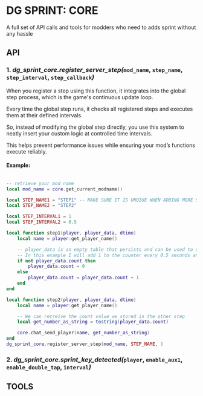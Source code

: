 # DG SPRINT: CORE
A full set of API calls and tools for modders who need to adds sprint without any hassle

## API

### 1. ***dg_sprint_core.register_server_step(***`mod_name`, `step_name`, `step_interval`, `step_callback`***)***

When you register a step using this function, it integrates into the global step process, which is the game's continuous update loop. 

Every time the global step runs, it checks all registered steps and executes them at their defined intervals.

So, instead of modifying the global step directly, you use this system to neatly insert your custom logic at controlled time intervals. 

This helps prevent performance issues while ensuring your mod’s functions execute reliably.

#### Example:
```lua

-- retrieve your mod name
local mod_name = core.get_current_modname()

local STEP_NAME1 = "STEP1" -- MAKE SURE IT IS UNQIUE WHEN ADDING MORE STEPS
local STEP_NAME2 = "STEP2"

local STEP_INTERVAL1 = 1
local STEP_INTERVAL2 = 0.5

local function step1(player, player_data, dtime)
    local name = player:get_player_name()

    -- player_data is an empty table that persists and can be used to store variables
    -- In this example I will add 1 to the counter every 0.5 seconds and display it to the chat
    if not player_data.count then
        player_data.count = 0
    else
        player_data.count = player_data.count + 1
    end
end

local function step2(player, player_data, dtime)
    local name = player:get_player_name()

    -- We can retreive the count value we stored in the other step
    local get_number_as_string = tostring(player_data.count)

    core.chat_send_player(name, get_number_as_string)
end
dg_sprint_core.register_server_step(mod_name, STEP_NAME, )

```

### 2. ***dg_sprint_core.sprint_key_detected(***`player`, `enable_aux1`, `enable_double_tap`, `interval`***)***

## TOOLS
